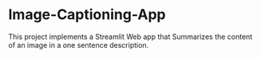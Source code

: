 # Image-Captioning-App
This project implements a Streamlit Web app that Summarizes the content of an image in a one sentence description.

